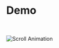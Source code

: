 
# Demo

<br>

![Scroll Animation](https://user-images.githubusercontent.com/64739763/109692886-51eaa400-7b89-11eb-972d-1ad8fbaab489.gif)
